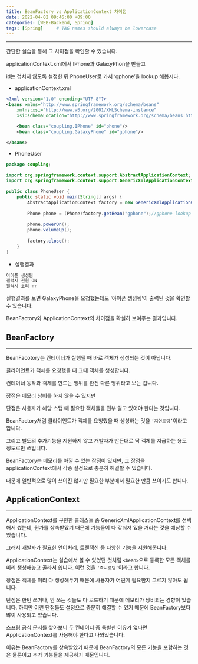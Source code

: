 ```yaml
---
title: BeanFactory vs ApplicationContext 차이점
date: 2022-04-02 09:46:00 +09:00 
categories: [WEB-Backend, Spring] 
tags: [Spring]     # TAG names should always be lowercase
---
```


---

간단한 실습을 통해 그 차이점을 확인할 수 있습니다.

applicationContext.xml에서 IPhone과 GalaxyPhon을 만들고 

id는 겹치지 않도록 설정한 뒤 PhoneUser로 가서 ‘gphone’을 lookup 해봅시다.

- applicationContext.xml

```xml
<?xml version="1.0" encoding="UTF-8"?>
<beans xmlns="http://www.springframework.org/schema/beans"
	xmlns:xsi="http://www.w3.org/2001/XMLSchema-instance"
	xsi:schemaLocation="http://www.springframework.org/schema/beans http://www.springframework.org/schema/beans/spring-beans.xsd">

	<bean class="coupling.IPhone" id="phone"/>
	<bean class="coupling.GalaxyPhone" id="gphone"/>

</beans>
```

- PhoneUser

```java
package coupling;

import org.springframework.context.support.AbstractApplicationContext;
import org.springframework.context.support.GenericXmlApplicationContext;

public class PhoneUser {
	public static void main(String[] args) {
		AbstractApplicationContext factory = new GenericXmlApplicationContext("applicationContext.xml");
		
		Phone phone = (Phone)factory.getBean("gphone");//gphone lookup
		
		phone.powerOn();
		phone.volumeUp();
	
		factory.close();
	}
}
```

- 실행결과

```java
아이폰 생성됨
갤럭시 전원 ON
갤럭시 소리 ++
```

실행결과를 보면 GalaxyPhone을 요청했는데도 ‘아이폰 생성됨’이 출력된 것을 확인할 수 있습니다. 

BeanFactory와 ApplicationContext의 차이점을 확실히 보여주는 결과입니다.

## BeanFactory

---

BeanFacotory는 컨테이너가 실행될 때 바로 객체가 생성되는 것이 아닙니다. 

클라이언트가 객체를 요청했을 때 그때 객체를 생성합니다.

컨테이너 동작과 객체를 만드는 행위를 완전 다른 행위라고 보는 겁니다.

장점은 메모리 낭비를 하지 않을 수 있지만

단점은 사용자가 해당 스탭 때 필요한 객체들을 전부 알고 있어야 한다는 것입니다.

BeanFactory처럼 클라이언트가 객체를 요청했을 때 생성하는 것을 `‘지연로딩’`이라고 합니다. 

그리고 별도의 추가기능을 지원하지 않고 개발자가 만든대로 딱 객체를 지급하는 용도 정도로만 쓰입니다.

BeanFactory는 메모리를 아낄 수 있는 장점이 있지만, 그 장점을 applicationContext에서 각종 설정으로 충분히 해결할 수 있습니다. 

때문에 일반적으로 많이 쓰이진 않지만 필요한 부분에서 필요한 만큼 쓰이기도 합니다. 

## ApplicationContext

---

ApplicationContext를 구현한 클래스들 중 GenericXmlApplicationContext를 선택해서 썼는데, 뭔가를 상속받았기 때문에 기능들이 다 갖춰져 있을 거라는 것을 예상할 수 있습니다. 

그래서 개발자가 필요한 언어처리, 트랜잭션 등 다양한 기능을 지원해줍니다.

ApplicationContext는 실습에서 볼 수 있었던 것처럼 `<bean>`으로 등록한 모든 객체를 미리 생성해놓고 골라서 씁니다. 
이런 것을 `‘즉시로딩’`이라고 합니다.

장점은 객체를 미리 다 생성해두기 때문에 사용자가 어떤게 필요한지 고르지 않아도 됩니다.

단점은 한번 쓰거나, 안 쓰는 것들도 다 로드하기 때문에 메모리가 낭비되는 경향이 있습니다. 하지만 이런 단점들도 설정으로 충분히 해결할 수 있기 때문에 BeanFactory보다 많이 사용되고 있습니다. 

[스프링 공식 문서](https://docs.spring.io/spring-framework/docs/2.5.x/reference/beans.html#context-introduction-ctx-vs-beanfactory)를 찾아보니 두 컨테이너 중 특별한 이유가 없다면 ApplicationContext를 사용해야 한다고 나와있습니다.

이유는 BeanFactory를 상속받았기 때문에 BeanFactory의 모든 기능을 포함하는 것은 물론이고 추가 기능들을 제공하기 때문입니다.